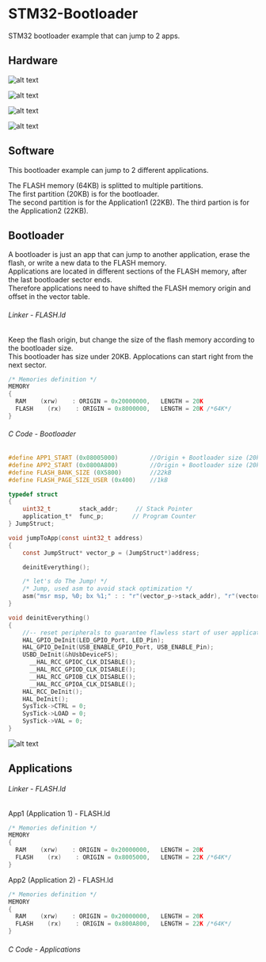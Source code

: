 # STM32-Bootloader
 STM32 bootloader example that can jump to 2 apps.
  
## Hardware
![alt text](https://github.com/viktorvano/STM32-Bootloader/blob/master/images/STM32F103C8T6_Top.jpg?raw=true)  
  
![alt text](https://github.com/viktorvano/STM32-Bootloader/blob/master/images/STM32F103C8T6_Bottom.jpg?raw=true)  
  
![alt text](https://github.com/viktorvano/STM32-Bootloader/blob/master/images/STM32F103C8T6_Switch_Macro_Angle.jpg?raw=true)  
  
![alt text](https://github.com/viktorvano/STM32-Bootloader/blob/master/images/STM32F103C8T6_Switch_Macro_Side.jpg?raw=true)  
  
  
## Software  
  
This bootloader example can jump to 2 different applications.  
  
The FLASH memory (64KB) is splitted to multiple partitions.  
The first partition (20KB) is for the bootloader.  
The second partition is for the Application1 (22KB).
The third partion is for the Application2 (22KB).  
  
## Bootloader
  
A bootloader is just an app that can jump to another application, erase the flash, or write a new data to the FLASH memory.  
Applications are located in different sections of the FLASH memory, after the last bootloader sector ends.  
Therefore applications need to have shifted the FLASH memory origin and offset in the vector table.  
  
###### Linker - FLASH.ld
Keep the flash origin, but change the size of the flash memory according to the bootloader size.  
This bootloader has size under 20KB. Applocations can start right from the next sector.  
```C
/* Memories definition */
MEMORY
{
  RAM    (xrw)    : ORIGIN = 0x20000000,   LENGTH = 20K
  FLASH    (rx)    : ORIGIN = 0x8000000,   LENGTH = 20K /*64K*/
}
```
  
###### C Code - Bootloader
  
```C
#define APP1_START (0x08005000)			//Origin + Bootloader size (20kB)
#define APP2_START (0x0800A800)			//Origin + Bootloader size (20kB) + App1 Bank (22kB)
#define FLASH_BANK_SIZE (0X5800)		//22kB
#define FLASH_PAGE_SIZE_USER (0x400)	//1kB

typedef struct
{
    uint32_t		stack_addr;     // Stack Pointer
    application_t*	func_p;        // Program Counter
} JumpStruct;

void jumpToApp(const uint32_t address)
{
	const JumpStruct* vector_p = (JumpStruct*)address;

	deinitEverything();

	/* let's do The Jump! */
    /* Jump, used asm to avoid stack optimization */
    asm("msr msp, %0; bx %1;" : : "r"(vector_p->stack_addr), "r"(vector_p->func_p));
}

void deinitEverything()
{
	//-- reset peripherals to guarantee flawless start of user application
	HAL_GPIO_DeInit(LED_GPIO_Port, LED_Pin);
	HAL_GPIO_DeInit(USB_ENABLE_GPIO_Port, USB_ENABLE_Pin);
	USBD_DeInit(&hUsbDeviceFS);
	  __HAL_RCC_GPIOC_CLK_DISABLE();
	  __HAL_RCC_GPIOD_CLK_DISABLE();
	  __HAL_RCC_GPIOB_CLK_DISABLE();
	  __HAL_RCC_GPIOA_CLK_DISABLE();
	HAL_RCC_DeInit();
	HAL_DeInit();
	SysTick->CTRL = 0;
	SysTick->LOAD = 0;
	SysTick->VAL = 0;
}
```  
  
![alt text](https://github.com/viktorvano/STM32-Bootloader/blob/master/images/Deinit_direction.png?raw=true)  
  
## Applications
###### Linker - FLASH.ld  
App1 (Application 1) - FLASH.ld  
```C
/* Memories definition */
MEMORY
{
  RAM    (xrw)    : ORIGIN = 0x20000000,   LENGTH = 20K
  FLASH    (rx)    : ORIGIN = 0x8005000,   LENGTH = 22K /*64K*/
}
```  
  
App2 (Application 2) - FLASH.ld  
```C
/* Memories definition */
MEMORY
{
  RAM    (xrw)    : ORIGIN = 0x20000000,   LENGTH = 20K
  FLASH    (rx)    : ORIGIN = 0x800A800,   LENGTH = 22K /*64K*/
}
```  
  
###### C Code - Applications
  
